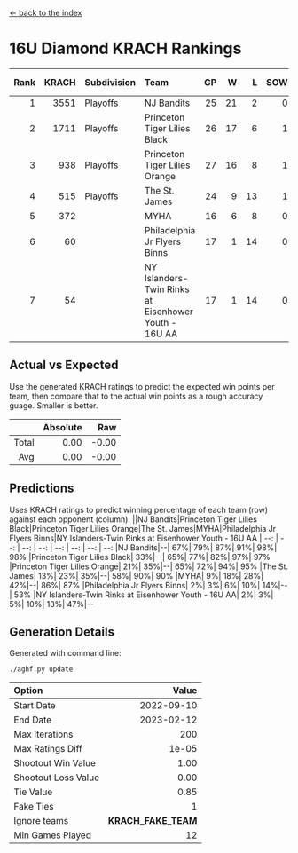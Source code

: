 [<- back to the index](readme.md)
# 16U Diamond KRACH Rankings
Rank|KRACH|Subdivision|Team|GP|W|L|SOW|SOL|T|SoS|Exp Wins|Win Diff
---:|---:|:---|:---|---:|---:|---:|---:|---:|---:|---:|---:|---:
1|3551|Playoffs|NJ Bandits|25|21|2|0|1|1|720|21.8|-0.0
2|1711|Playoffs|Princeton Tiger Lilies Black|26|17|6|1|0|2|1109|19.7|-0.0
3|938|Playoffs|Princeton Tiger Lilies Orange|27|16|8|1|0|2|907|18.7|0.0
4|515|Playoffs|The St. James|24|9|13|1|0|1|1360|10.9|0.0
5|372||MYHA|16|6|8|0|1|1|952|6.9|0.0
6|60||Philadelphia Jr Flyers Binns|17|1|14|0|1|1|1236|1.9|0.0
7|54||NY Islanders-Twin Rinks at Eisenhower Youth - 16U AA|17|1|14|0|1|1|1547|1.9|0.0

## Actual vs Expected
Use the generated KRACH ratings to predict the expected win points per team, then compare that to the actual win points as a rough accuracy guage. Smaller is better.

||Absolute|Raw
|---:|---:|---:
|Total|0.00|-0.00
|Avg|0.00|-0.00

## Predictions
Uses KRACH ratings to predict winning percentage of each team (row) against each opponent (column).
||NJ Bandits|Princeton Tiger Lilies Black|Princeton Tiger Lilies Orange|The St. James|MYHA|Philadelphia Jr Flyers Binns|NY Islanders-Twin Rinks at Eisenhower Youth - 16U AA
| --: | --: | --: | --: | --: | --: | --: | --: 
|NJ Bandits|--| 67%| 79%| 87%| 91%| 98%| 98%
|Princeton Tiger Lilies Black| 33%|--| 65%| 77%| 82%| 97%| 97%
|Princeton Tiger Lilies Orange| 21%| 35%|--| 65%| 72%| 94%| 95%
|The St. James| 13%| 23%| 35%|--| 58%| 90%| 90%
|MYHA|  9%| 18%| 28%| 42%|--| 86%| 87%
|Philadelphia Jr Flyers Binns|  2%|  3%|  6%| 10%| 14%|--| 53%
|NY Islanders-Twin Rinks at Eisenhower Youth - 16U AA|  2%|  3%|  5%| 10%| 13%| 47%|--

## Generation Details

Generated with command line:
```
./aghf.py update
```

| Option | Value |
| :----- | ----: |
| Start Date | 2022-09-10 |
| End Date | 2023-02-12 |
| Max Iterations | 200 |
| Max Ratings Diff | 1e-05 |
| Shootout Win Value | 1.00 |
| Shootout Loss Value | 0.00 |
| Tie Value | 0.85 |
| Fake Ties | 1 |
| Ignore teams | __KRACH_FAKE_TEAM__ |
| Min Games Played | 12 |

